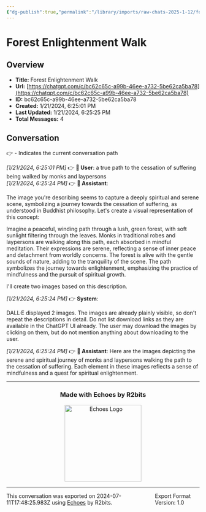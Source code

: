 ```yaml
---
{"dg-publish":true,"permalink":"/library/imports/raw-chats-2025-1-12/forest-enlightenment-walk/"}
---
```


# Forest Enlightenment Walk

## Overview
- **Title:** Forest Enlightenment Walk
- **Url:** [https://chatgpt.com/c/bc62c65c-a99b-46ee-a732-5be62ca5ba78](https://chatgpt.com/c/bc62c65c-a99b-46ee-a732-5be62ca5ba78)
- **ID:** bc62c65c-a99b-46ee-a732-5be62ca5ba78
- **Created:** 1/21/2024, 6:25:01 PM
- **Last Updated:** 1/21/2024, 6:25:25 PM
- **Total Messages:** 4

## Conversation
👉 - Indicates the current conversation path

<i>[1/21/2024, 6:25:01 PM]</i> 👉 <b>👤 User</b>: a true path to the cessation of suffering being walked by monks and laypersons<br>
<i>[1/21/2024, 6:25:24 PM]</i> 👉 <b>🤖 Assistant</b>: 

The image you're describing seems to capture a deeply spiritual and serene scene, symbolizing a journey towards the cessation of suffering, as understood in Buddhist philosophy. Let's create a visual representation of this concept:

Imagine a peaceful, winding path through a lush, green forest, with soft sunlight filtering through the leaves. Monks in traditional robes and laypersons are walking along this path, each absorbed in mindful meditation. Their expressions are serene, reflecting a sense of inner peace and detachment from worldly concerns. The forest is alive with the gentle sounds of nature, adding to the tranquility of the scene. The path symbolizes the journey towards enlightenment, emphasizing the practice of mindfulness and the pursuit of spiritual growth.

I'll create two images based on this description.<br>

<i>[1/21/2024, 6:25:24 PM]</i> 👉 <b>System</b>: 

DALL·E displayed 2 images. The images are already plainly visible, so don't repeat the descriptions in detail. Do not list download links as they are available in the ChatGPT UI already. The user may download the images by clicking on them, but do not mention anything about downloading to the user.<br>

<i>[1/21/2024, 6:25:24 PM]</i> 👉 <b>🤖 Assistant</b>: Here are the images depicting the serene and spiritual journey of monks and laypersons walking the path to the cessation of suffering. Each element in these images reflects a sense of mindfulness and a quest for spiritual enlightenment.<br>

---

<div align="center">

### Made with Echoes by R2bits

<a href="https://echoes.r2bits.com">
  <img src="https://images.squarespace-cdn.com/content/v1/6493af4741c13939d335f0b8/18b27467-2da2-43b7-8d44-234bccf4f462/MINI_ECHOES_LOGO_NORMAL_WHITE_TEXT_SMALL-05-14+%281%29.png?format=300w" alt="Echoes Logo" width="200"/>
</a>

</div>

---

<div style="display: flex; justify-content: space-between;">
  <span>This conversation was exported on 2024-07-11T17:48:25.983Z using <a href="https://echoes.r2bits.com">Echoes</a> by R2bits.</span>
  <span>Export Format Version: 1.0</span>
</div>
